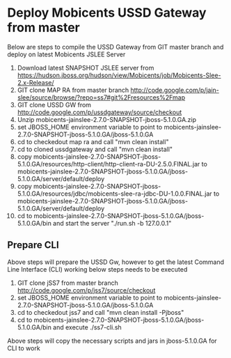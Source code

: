 # Deploy Mobicents USSD Gateway from master #

Below are steps to compile the USSD Gateway from GIT master branch and deploy on latest Mobicents JSLEE Server

  1. Download latest SNAPSHOT JSLEE server from https://hudson.jboss.org/hudson/view/Mobicents/job/Mobicents-Slee-2.x-Release/
  1. GIT clone MAP RA from master branch http://code.google.com/p/jain-slee/source/browse/?repo=ss7#git%2Fresources%2Fmap
  1. GIT clone USSD GW from http://code.google.com/p/ussdgateway/source/checkout
  1. Unzip mobicents-jainslee-2.7.0-SNAPSHOT-jboss-5.1.0.GA.zip
  1. set JBOSS\_HOME environment variable to point to mobicents-jainslee-2.7.0-SNAPSHOT-jboss-5.1.0.GA/jboss-5.1.0.GA
  1. cd to checkedout map ra and call "mvn clean install"
  1. cd to cloned ussdgateway and call "mvn clean install"
  1. copy mobicents-jainslee-2.7.0-SNAPSHOT-jboss-5.1.0.GA/resources/http-client/http-client-ra-DU-2.5.0.FINAL.jar to mobicents-jainslee-2.7.0-SNAPSHOT-jboss-5.1.0.GA/jboss-5.1.0.GA/server/default/deploy
  1. copy mobicents-jainslee-2.7.0-SNAPSHOT-jboss-5.1.0.GA/resources/jdbc/mobicents-slee-ra-jdbc-DU-1.0.0.FINAL.jar to mobicents-jainslee-2.7.0-SNAPSHOT-jboss-5.1.0.GA/jboss-5.1.0.GA/server/default/deploy
  1. cd to mobicents-jainslee-2.7.0-SNAPSHOT-jboss-5.1.0.GA/jboss-5.1.0.GA/bin and start the server "./run.sh -b 127.0.0.1"


## Prepare CLI ##
Above steps will prepare the USSD Gw, however to get the latest Command Line Interface (CLI) working below steps needs to be executed

  1. GIT clone jSS7 from master branch http://code.google.com/p/jss7/source/checkout
  1. set JBOSS\_HOME environment variable to point to mobicents-jainslee-2.7.0-SNAPSHOT-jboss-5.1.0.GA/jboss-5.1.0.GA
  1. cd to checkedout jss7 and call "mvn clean install -Pjboss"
  1. cd to mobicents-jainslee-2.7.0-SNAPSHOT-jboss-5.1.0.GA/jboss-5.1.0.GA/bin and execute ./ss7-cli.sh

Above steps will copy the necessary scripts and jars in jboss-5.1.0.GA for CLI to work
